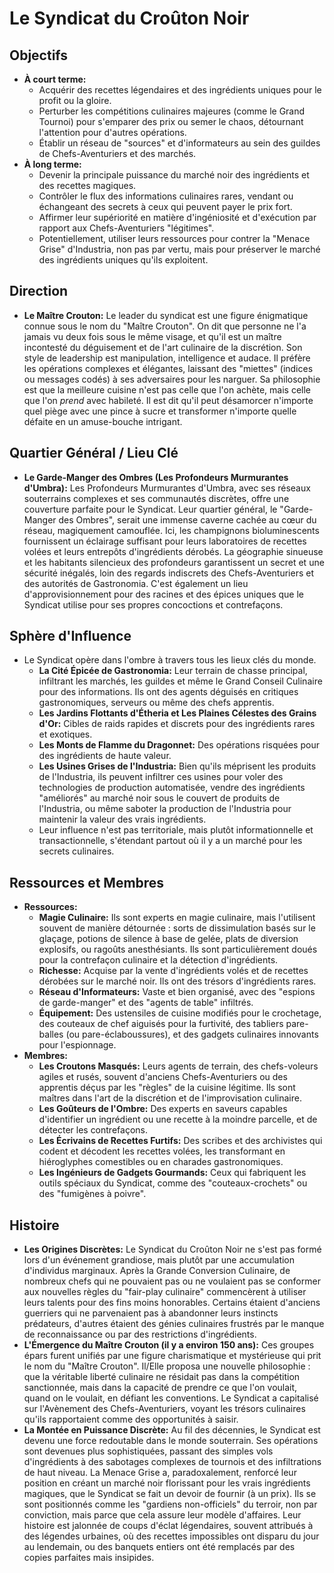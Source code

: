 # Le Syndicat du Croûton Noir

## Objectifs

*   **À court terme:**
    *   Acquérir des recettes légendaires et des ingrédients uniques pour le profit ou la gloire.
    *   Perturber les compétitions culinaires majeures (comme le Grand Tournoi) pour s'emparer des prix ou semer le chaos, détournant l'attention pour d'autres opérations.
    *   Établir un réseau de "sources" et d'informateurs au sein des guildes de Chefs-Aventuriers et des marchés.
*   **À long terme:**
    *   Devenir la principale puissance du marché noir des ingrédients et des recettes magiques.
    *   Contrôler le flux des informations culinaires rares, vendant ou échangeant des secrets à ceux qui peuvent payer le prix fort.
    *   Affirmer leur supériorité en matière d'ingéniosité et d'exécution par rapport aux Chefs-Aventuriers "légitimes".
    *   Potentiellement, utiliser leurs ressources pour contrer la "Menace Grise" d'Industria, non pas par vertu, mais pour préserver le marché des ingrédients uniques qu'ils exploitent.

## Direction

*   **Le Maître Crouton:** Le leader du syndicat est une figure énigmatique connue sous le nom du "Maître Crouton". On dit que personne ne l'a jamais vu deux fois sous le même visage, et qu'il est un maître incontesté du déguisement et de l'art culinaire de la discrétion. Son style de leadership est manipulation, intelligence et audace. Il préfère les opérations complexes et élégantes, laissant des "miettes" (indices ou messages codés) à ses adversaires pour les narguer. Sa philosophie est que la meilleure cuisine n'est pas celle que l'on achète, mais celle que l'on *prend* avec habileté. Il est dit qu'il peut désamorcer n'importe quel piège avec une pince à sucre et transformer n'importe quelle défaite en un amuse-bouche intrigant.

## Quartier Général / Lieu Clé

*   **Le Garde-Manger des Ombres (Les Profondeurs Murmurantes d'Umbra):** Les Profondeurs Murmurantes d'Umbra, avec ses réseaux souterrains complexes et ses communautés discrètes, offre une couverture parfaite pour le Syndicat. Leur quartier général, le "Garde-Manger des Ombres", serait une immense caverne cachée au cœur du réseau, magiquement camouflée. Ici, les champignons bioluminescents fournissent un éclairage suffisant pour leurs laboratoires de recettes volées et leurs entrepôts d'ingrédients dérobés. La géographie sinueuse et les habitants silencieux des profondeurs garantissent un secret et une sécurité inégalés, loin des regards indiscrets des Chefs-Aventuriers et des autorités de Gastronomia. C'est également un lieu d'approvisionnement pour des racines et des épices uniques que le Syndicat utilise pour ses propres concoctions et contrefaçons.

## Sphère d'Influence

*   Le Syndicat opère dans l'ombre à travers tous les lieux clés du monde.
    *   **La Cité Épicée de Gastronomia:** Leur terrain de chasse principal, infiltrant les marchés, les guildes et même le Grand Conseil Culinaire pour des informations. Ils ont des agents déguisés en critiques gastronomiques, serveurs ou même des chefs apprentis.
    *   **Les Jardins Flottants d'Étheria et Les Plaines Célestes des Grains d'Or:** Cibles de raids rapides et discrets pour des ingrédients rares et exotiques.
    *   **Les Monts de Flamme du Dragonnet:** Des opérations risquées pour des ingrédients de haute valeur.
    *   **Les Usines Grises de l'Industria:** Bien qu'ils méprisent les produits de l'Industria, ils peuvent infiltrer ces usines pour voler des technologies de production automatisée, vendre des ingrédients "améliorés" au marché noir sous le couvert de produits de l'Industria, ou même saboter la production de l'Industria pour maintenir la valeur des vrais ingrédients.
    *   Leur influence n'est pas territoriale, mais plutôt informationnelle et transactionnelle, s'étendant partout où il y a un marché pour les secrets culinaires.

## Ressources et Membres

*   **Ressources:**
    *   **Magie Culinaire:** Ils sont experts en magie culinaire, mais l'utilisent souvent de manière détournée : sorts de dissimulation basés sur le glaçage, potions de silence à base de gelée, plats de diversion explosifs, ou ragoûts anesthésiants. Ils sont particulièrement doués pour la contrefaçon culinaire et la détection d'ingrédients.
    *   **Richesse:** Acquise par la vente d'ingrédients volés et de recettes dérobées sur le marché noir. Ils ont des trésors d'ingrédients rares.
    *   **Réseau d'Informateurs:** Vaste et bien organisé, avec des "espions de garde-manger" et des "agents de table" infiltrés.
    *   **Équipement:** Des ustensiles de cuisine modifiés pour le crochetage, des couteaux de chef aiguisés pour la furtivité, des tabliers pare-balles (ou pare-éclaboussures), et des gadgets culinaires innovants pour l'espionnage.
*   **Membres:**
    *   **Les Croutons Masqués:** Leurs agents de terrain, des chefs-voleurs agiles et rusés, souvent d'anciens Chefs-Aventuriers ou des apprentis déçus par les "règles" de la cuisine légitime. Ils sont maîtres dans l'art de la discrétion et de l'improvisation culinaire.
    *   **Les Goûteurs de l'Ombre:** Des experts en saveurs capables d'identifier un ingrédient ou une recette à la moindre parcelle, et de détecter les contrefaçons.
    *   **Les Écrivains de Recettes Furtifs:** Des scribes et des archivistes qui codent et décodent les recettes volées, les transformant en hiéroglyphes comestibles ou en charades gastronomiques.
    *   **Les Ingénieurs de Gadgets Gourmands:** Ceux qui fabriquent les outils spéciaux du Syndicat, comme des "couteaux-crochets" ou des "fumigènes à poivre".

## Histoire

*   **Les Origines Discrètes:** Le Syndicat du Croûton Noir ne s'est pas formé lors d'un événement grandiose, mais plutôt par une accumulation d'individus marginaux. Après la Grande Conversion Culinaire, de nombreux chefs qui ne pouvaient pas ou ne voulaient pas se conformer aux nouvelles règles du "fair-play culinaire" commencèrent à utiliser leurs talents pour des fins moins honorables. Certains étaient d'anciens guerriers qui ne parvenaient pas à abandonner leurs instincts prédateurs, d'autres étaient des génies culinaires frustrés par le manque de reconnaissance ou par des restrictions d'ingrédients.
*   **L'Émergence du Maître Crouton (il y a environ 150 ans):** Ces groupes épars furent unifiés par une figure charismatique et mystérieuse qui prit le nom du "Maître Crouton". Il/Elle proposa une nouvelle philosophie : que la véritable liberté culinaire ne résidait pas dans la compétition sanctionnée, mais dans la capacité de prendre ce que l'on voulait, quand on le voulait, en défiant les conventions. Le Syndicat a capitalisé sur l'Avènement des Chefs-Aventuriers, voyant les trésors culinaires qu'ils rapportaient comme des opportunités à saisir.
*   **La Montée en Puissance Discrète:** Au fil des décennies, le Syndicat est devenu une force redoutable dans le monde souterrain. Ses opérations sont devenues plus sophistiquées, passant des simples vols d'ingrédients à des sabotages complexes de tournois et des infiltrations de haut niveau. La Menace Grise a, paradoxalement, renforcé leur position en créant un marché noir florissant pour les vrais ingrédients magiques, que le Syndicat se fait un devoir de fournir (à un prix). Ils se sont positionnés comme les "gardiens non-officiels" du terroir, non par conviction, mais parce que cela assure leur modèle d'affaires. Leur histoire est jalonnée de coups d'éclat légendaires, souvent attribués à des légendes urbaines, où des recettes impossibles ont disparu du jour au lendemain, ou des banquets entiers ont été remplacés par des copies parfaites mais insipides.